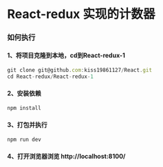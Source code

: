 # React-redux 实现的计数器
### 如何执行
####  1、将项目克隆到本地，cd到React-redux-1
```javascript
git clone git@github.com:kiss19861127/React.git
cd React-redux/React-redux-1
```
#### 2、安装依赖
```javascript
npm install
```
#### 3、打包并执行
```javascript
npm run dev
```
#### 4、打开浏览器浏览 http://localhost:8100/